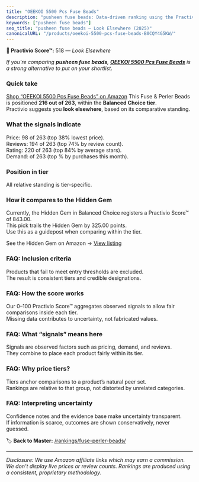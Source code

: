 ```yaml
---
title: "OEEKOI 5500 Pcs Fuse Beads"
description: "pusheen fuse beads: Data-driven ranking using the Practivio Score™. Positioned by quality, value, demand, findability, momentum."
keywords: ["pusheen fuse beads"]
seo_title: "pusheen fuse beads — Look Elsewhere (2025)"
canonicalURL: "/products/oeekoi-5500-pcs-fuse-beads-B0CQY4G5KW/"
---
```


**🚫 Practivio Score™:** 518 — _Look Elsewhere_


*If you're comparing **pusheen fuse beads**, **[OEEKOI 5500 Pcs Fuse Beads](https://www.amazon.com/dp/B0CQY4G5KW?tag=practivio-20)** is a strong alternative to put on your shortlist.*
### Quick take
[Shop “OEEKOI 5500 Pcs Fuse Beads” on Amazon](https://www.amazon.com/dp/B0CQY4G5KW?tag=practivio-20)
This Fuse & Perler Beads is positioned **216 out of 263**, within the **Balanced Choice tier**.  
Practivio suggests you **look elsewhere**, based on its comparative standing.

### What the signals indicate
Price: 98 of 263 (top 38% lowest price).  
Reviews: 194 of 263 (top 74% by review count).  
Rating: 220 of 263 (top 84% by average stars).  
Demand:  of 263 (top % by purchases this month).

### Position in tier
All relative standing is tier-specific.

### How it compares to the Hidden Gem
Currently, the Hidden Gem in Balanced Choice registers a Practivio Score™ of 843.00.  
This pick trails the Hidden Gem by 325.00 points.  
Use this as a guidepost when comparing within the tier.  

See the Hidden Gem on Amazon → [View listing](https://www.amazon.com/dp/B013TS50NQ?tag=practivio-20)

### FAQ: Inclusion criteria
Products that fail to meet entry thresholds are excluded.  
The result is consistent tiers and credible designations.

### FAQ: How the score works
Our 0–100 Practivio Score™ aggregates observed signals to allow fair comparisons inside each tier.  
Missing data contributes to uncertainty, not fabricated values.

### FAQ: What “signals” means here
Signals are observed factors such as pricing, demand, and reviews.  
They combine to place each product fairly within its tier.

### FAQ: Why price tiers?
Tiers anchor comparisons to a product’s natural peer set.  
Rankings are relative to that group, not distorted by unrelated categories.

### FAQ: Interpreting uncertainty
Confidence notes and the evidence base make uncertainty transparent.  
If information is scarce, outcomes are shown conservatively, never guessed.


🏷️ **Back to Master:** [/rankings/fuse-perler-beads/](/rankings/fuse-perler-beads/)

---
_Disclosure: We use Amazon affiliate links which may earn a commission. We don’t display live prices or review counts. Rankings are produced using a consistent, proprietary methodology._
